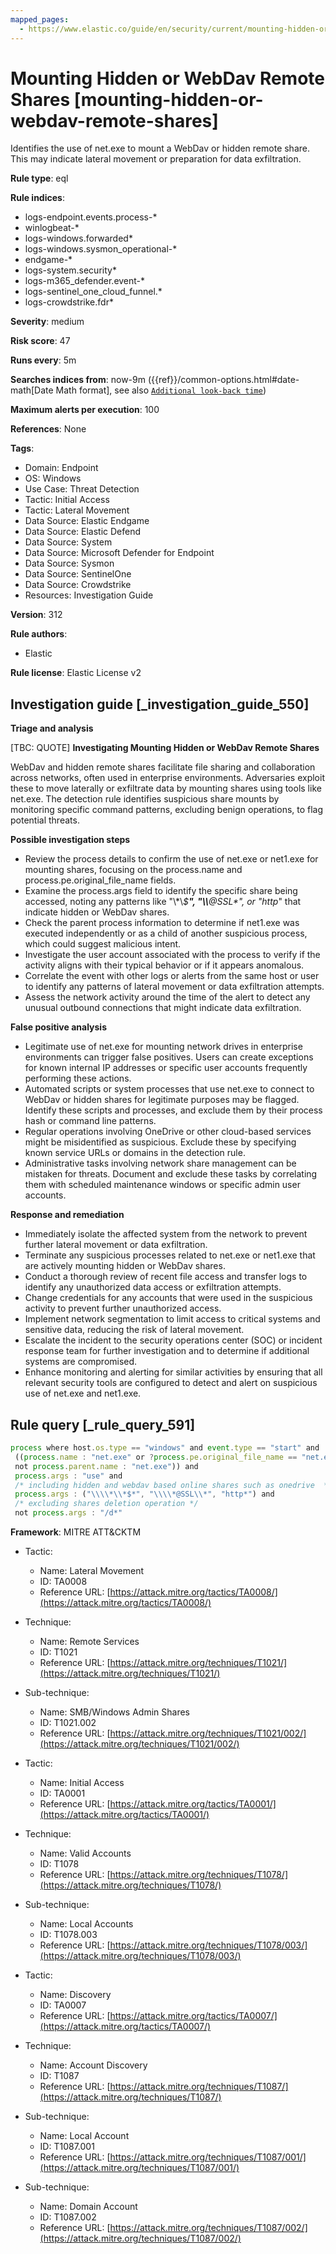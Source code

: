 ```yaml
---
mapped_pages:
  - https://www.elastic.co/guide/en/security/current/mounting-hidden-or-webdav-remote-shares.html
---
```


# Mounting Hidden or WebDav Remote Shares [mounting-hidden-or-webdav-remote-shares]

Identifies the use of net.exe to mount a WebDav or hidden remote share. This may indicate lateral movement or preparation for data exfiltration.

**Rule type**: eql

**Rule indices**:

* logs-endpoint.events.process-*
* winlogbeat-*
* logs-windows.forwarded*
* logs-windows.sysmon_operational-*
* endgame-*
* logs-system.security*
* logs-m365_defender.event-*
* logs-sentinel_one_cloud_funnel.*
* logs-crowdstrike.fdr*

**Severity**: medium

**Risk score**: 47

**Runs every**: 5m

**Searches indices from**: now-9m ({{ref}}/common-options.html#date-math[Date Math format], see also [`Additional look-back time`](docs-content://solutions/security/detect-and-alert/create-detection-rule.md#rule-schedule))

**Maximum alerts per execution**: 100

**References**: None

**Tags**:

* Domain: Endpoint
* OS: Windows
* Use Case: Threat Detection
* Tactic: Initial Access
* Tactic: Lateral Movement
* Data Source: Elastic Endgame
* Data Source: Elastic Defend
* Data Source: System
* Data Source: Microsoft Defender for Endpoint
* Data Source: Sysmon
* Data Source: SentinelOne
* Data Source: Crowdstrike
* Resources: Investigation Guide

**Version**: 312

**Rule authors**:

* Elastic

**Rule license**: Elastic License v2

## Investigation guide [_investigation_guide_550]

**Triage and analysis**

[TBC: QUOTE]
**Investigating Mounting Hidden or WebDav Remote Shares**

WebDav and hidden remote shares facilitate file sharing and collaboration across networks, often used in enterprise environments. Adversaries exploit these to move laterally or exfiltrate data by mounting shares using tools like net.exe. The detection rule identifies suspicious share mounts by monitoring specific command patterns, excluding benign operations, to flag potential threats.

**Possible investigation steps**

* Review the process details to confirm the use of net.exe or net1.exe for mounting shares, focusing on the process.name and process.pe.original_file_name fields.
* Examine the process.args field to identify the specific share being accessed, noting any patterns like "\\\*\\*$**", "\\\\**@SSL\*", or "http*" that indicate hidden or WebDav shares.
* Check the parent process information to determine if net1.exe was executed independently or as a child of another suspicious process, which could suggest malicious intent.
* Investigate the user account associated with the process to verify if the activity aligns with their typical behavior or if it appears anomalous.
* Correlate the event with other logs or alerts from the same host or user to identify any patterns of lateral movement or data exfiltration attempts.
* Assess the network activity around the time of the alert to detect any unusual outbound connections that might indicate data exfiltration.

**False positive analysis**

* Legitimate use of net.exe for mounting network drives in enterprise environments can trigger false positives. Users can create exceptions for known internal IP addresses or specific user accounts frequently performing these actions.
* Automated scripts or system processes that use net.exe to connect to WebDav or hidden shares for legitimate purposes may be flagged. Identify these scripts and processes, and exclude them by their process hash or command line patterns.
* Regular operations involving OneDrive or other cloud-based services might be misidentified as suspicious. Exclude these by specifying known service URLs or domains in the detection rule.
* Administrative tasks involving network share management can be mistaken for threats. Document and exclude these tasks by correlating them with scheduled maintenance windows or specific admin user accounts.

**Response and remediation**

* Immediately isolate the affected system from the network to prevent further lateral movement or data exfiltration.
* Terminate any suspicious processes related to net.exe or net1.exe that are actively mounting hidden or WebDav shares.
* Conduct a thorough review of recent file access and transfer logs to identify any unauthorized data access or exfiltration attempts.
* Change credentials for any accounts that were used in the suspicious activity to prevent further unauthorized access.
* Implement network segmentation to limit access to critical systems and sensitive data, reducing the risk of lateral movement.
* Escalate the incident to the security operations center (SOC) or incident response team for further investigation and to determine if additional systems are compromised.
* Enhance monitoring and alerting for similar activities by ensuring that all relevant security tools are configured to detect and alert on suspicious use of net.exe and net1.exe.


## Rule query [_rule_query_591]

```js
process where host.os.type == "windows" and event.type == "start" and
 ((process.name : "net.exe" or ?process.pe.original_file_name == "net.exe") or ((process.name : "net1.exe" or ?process.pe.original_file_name == "net1.exe") and
 not process.parent.name : "net.exe")) and
 process.args : "use" and
 /* including hidden and webdav based online shares such as onedrive  */
 process.args : ("\\\\*\\*$*", "\\\\*@SSL\\*", "http*") and
 /* excluding shares deletion operation */
 not process.args : "/d*"
```

**Framework**: MITRE ATT&CKTM

* Tactic:

    * Name: Lateral Movement
    * ID: TA0008
    * Reference URL: [https://attack.mitre.org/tactics/TA0008/](https://attack.mitre.org/tactics/TA0008/)

* Technique:

    * Name: Remote Services
    * ID: T1021
    * Reference URL: [https://attack.mitre.org/techniques/T1021/](https://attack.mitre.org/techniques/T1021/)

* Sub-technique:

    * Name: SMB/Windows Admin Shares
    * ID: T1021.002
    * Reference URL: [https://attack.mitre.org/techniques/T1021/002/](https://attack.mitre.org/techniques/T1021/002/)

* Tactic:

    * Name: Initial Access
    * ID: TA0001
    * Reference URL: [https://attack.mitre.org/tactics/TA0001/](https://attack.mitre.org/tactics/TA0001/)

* Technique:

    * Name: Valid Accounts
    * ID: T1078
    * Reference URL: [https://attack.mitre.org/techniques/T1078/](https://attack.mitre.org/techniques/T1078/)

* Sub-technique:

    * Name: Local Accounts
    * ID: T1078.003
    * Reference URL: [https://attack.mitre.org/techniques/T1078/003/](https://attack.mitre.org/techniques/T1078/003/)

* Tactic:

    * Name: Discovery
    * ID: TA0007
    * Reference URL: [https://attack.mitre.org/tactics/TA0007/](https://attack.mitre.org/tactics/TA0007/)

* Technique:

    * Name: Account Discovery
    * ID: T1087
    * Reference URL: [https://attack.mitre.org/techniques/T1087/](https://attack.mitre.org/techniques/T1087/)

* Sub-technique:

    * Name: Local Account
    * ID: T1087.001
    * Reference URL: [https://attack.mitre.org/techniques/T1087/001/](https://attack.mitre.org/techniques/T1087/001/)

* Sub-technique:

    * Name: Domain Account
    * ID: T1087.002
    * Reference URL: [https://attack.mitre.org/techniques/T1087/002/](https://attack.mitre.org/techniques/T1087/002/)



